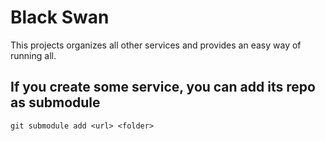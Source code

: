 # Black Swan

This projects organizes all other services and provides an easy way of running all.

## If you create some service, you can add its repo as submodule
```
git submodule add <url> <folder>
```
